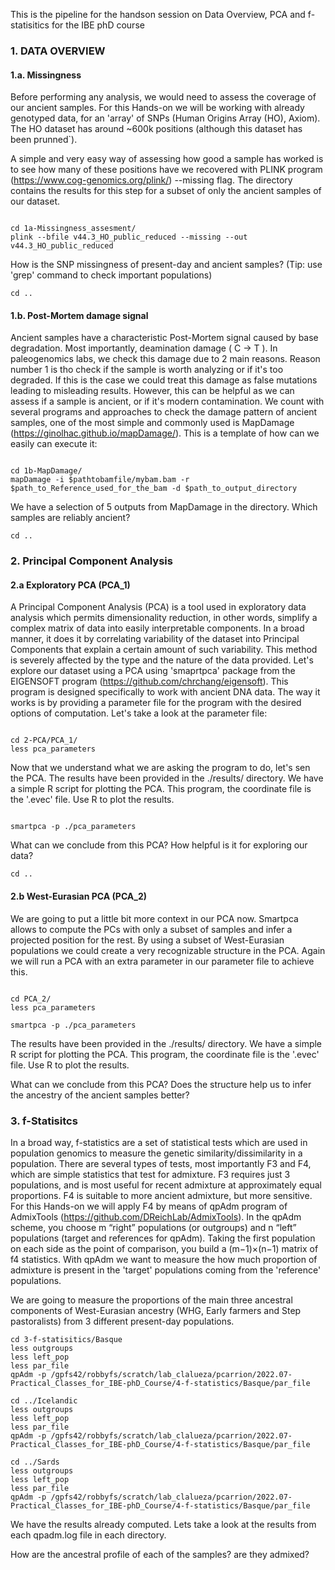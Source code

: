 This is the pipeline for the handson session on Data Overview, PCA and f-statisitics for the IBE phD course

### 1. DATA OVERVIEW

####   1.a. Missingness

Before performing any analysis, we would need to assess the coverage of our ancient samples. For this Hands-on we will be working with already genotyped data, for an 'array' of SNPs (Human Origins Array (HO), Axiom). The HO dataset has  around ~600k positions (although this dataset has been prunned`).

A simple and very easy way of assessing how good a sample has worked is to see how many of these positions have we recovered with PLINK program (https://www.cog-genomics.org/plink/) --missing flag. The directory contains the results for this step for a subset of only the ancient samples of our dataset.



```{bash}

cd 1a-Missingness_assesment/
plink --bfile v44.3_HO_public_reduced --missing --out v44.3_HO_public_reduced

```

How is the SNP missingness of present-day and ancient samples? (Tip: use 'grep' command to check important populations)


```{bash}
cd ..
```


####  1.b. Post-Mortem damage signal

Ancient samples have a characteristic Post-Mortem signal caused by base degradation. Most importantly, deamination damage ( C -> T ). In paleogenomics labs, we check this damage due to 2 main reasons. Reason number 1 is tho check if the sample is worth analyzing or if it's too degraded. If this is the case we could treat this damage as false mutations leading to misleading results. However, this can be helpful as we can assess if a sample is ancient, or if it's modern contamination. We count with several programs and approaches to check the damage pattern of ancient samples, one of the most simple and commonly used is MapDamage (https://ginolhac.github.io/mapDamage/). This is a template of how can we easily can execute it:


```{bash}

cd 1b-MapDamage/
mapDamage -i $pathtobamfile/mybam.bam -r $path_to_Reference_used_for_the_bam -d $path_to_output_directory

```

We have a selection of 5 outputs from MapDamage in the directory. Which samples are reliably ancient?


```
cd ..
```


### 2. Principal Component Analysis

#### 2.a Exploratory PCA (PCA_1)

A Principal Component Analysis (PCA) is a tool used in exploratory data analysis which permits dimensionality reduction, in other words, simplify a complex matrix of data into easily interpretable components. In a broad manner, it does it by correlating variability of the dataset into Principal Components that explain a certain amount of such variability. This method is severely affected by the type and the nature of the data provided. Let's explore our dataset using a PCA using 'smaprtpca' package from the EIGENSOFT program (https://github.com/chrchang/eigensoft). This program is designed specifically to work with ancient DNA data. The way it works is by providing a parameter file for the program with the desired options of computation. Let's take a look at the parameter file:

```

cd 2-PCA/PCA_1/
less pca_parameters

```


Now that we understand what we are asking the program to do, let's sen the PCA. The results have been provided in the ./results/ directory. We have a simple R script for plotting the PCA. This program, the coordinate file is the '.evec' file. Use R to plot the results.


```

smartpca -p ./pca_parameters

```

What can we conclude from this PCA? How helpful is it for exploring our data?


```
cd ..
```

####  2.b West-Eurasian PCA (PCA_2)

We are going to put a little bit more context in our PCA now. Smartpca allows to compute the PCs with only a subset of samples and infer a projected position for the rest. By using a subset of West-Eurasian populations we could create a very recognizable structure in the PCA. Again we will run a PCA with an extra parameter in our parameter file to achieve this.

```

cd PCA_2/
less pca_parameters

smartpca -p ./pca_parameters

```

The results have been provided in the ./results/ directory. We have a simple R script for plotting the PCA. This program, the coordinate file is the '.evec' file. Use R to plot the results.


What can we conclude from this PCA? Does the structure help us to infer the ancestry of the ancient samples better?




### 3. f-Statisitcs

In a broad way, f-statistics are a set of statistical tests which are used in population genomics to measure the genetic similarity/dissimilarity in a population. There are several types of tests, most importantly F3 and F4, which are simple statistics that test for admixture. F3 requires just 3 populations, and is most useful for recent admixture at approximately equal proportions. F4 is suitable to more ancient admixture, but more sensitive. For this Hands-on we will apply F4 by means of qpAdm program of AdmixTools (https://github.com/DReichLab/AdmixTools). In the qpAdm scheme, you choose m “right” populations (or outgroups) and n “left” populations (target and references for qpAdm). Taking the first population on each side as the point of comparison, you build a (m−1)×(n−1) matrix of f4 statistics. With qpAdm we want to measure the how much proportion of admixture is present in the 'target' populations coming from the 'reference' populations.

We are going to measure the proportions of the main three ancestral components of West-Eurasian ancestry (WHG, Early farmers and Step pastoralists) from 3 different present-day populations.


```
cd 3-f-statisitics/Basque
less outgroups
less left_pop
less par_file
qpAdm -p /gpfs42/robbyfs/scratch/lab_clalueza/pcarrion/2022.07-Practical_Classes_for_IBE-phD_Course/4-f-statistics/Basque/par_file

cd ../Icelandic
less outgroups
less left_pop
less par_file
qpAdm -p /gpfs42/robbyfs/scratch/lab_clalueza/pcarrion/2022.07-Practical_Classes_for_IBE-phD_Course/4-f-statistics/Basque/par_file

cd ../Sards
less outgroups
less left_pop
less par_file
qpAdm -p /gpfs42/robbyfs/scratch/lab_clalueza/pcarrion/2022.07-Practical_Classes_for_IBE-phD_Course/4-f-statistics/Basque/par_file

```

We have the results already computed. Lets take a look at the results from each qpadm.log file in each directory.


How are the ancestral profile of each of the samples? are they admixed?


